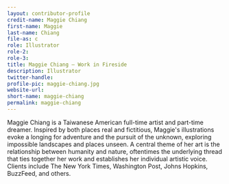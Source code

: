 ```yaml
---
layout: contributor-profile
credit-name: Maggie Chiang
first-name: Maggie
last-name: Chiang
file-as: c
role: Illustrator
role-2:
role-3:
title: Maggie Chiang — Work in Fireside
description: Illustrator
twitter-handle:
profile-pic: maggie-chiang.jpg
website-url:
short-name: maggie-chiang
permalink: maggie-chiang
---
```

Maggie Chiang is a Taiwanese American full-time artist and part-time dreamer. Inspired by both places real and fictitious, Maggie's illustrations evoke a longing for adventure and the pursuit of the unknown, exploring impossible landscapes and places unseen. A central theme of her art is the relationship between humanity and nature, oftentimes the underlying thread that ties together her work and establishes her individual artistic voice. Clients include The New York Times, Washington Post, Johns Hopkins, BuzzFeed, and others.
